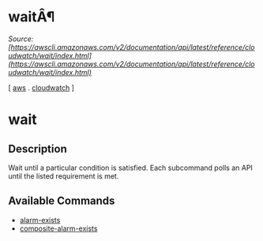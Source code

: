 # waitÂ¶

*Source: [https://awscli.amazonaws.com/v2/documentation/api/latest/reference/cloudwatch/wait/index.html](https://awscli.amazonaws.com/v2/documentation/api/latest/reference/cloudwatch/wait/index.html)*

[ [aws](https://awscli.amazonaws.com/v2/documentation/api/latest/reference/index.html#cli-aws) . [cloudwatch](https://awscli.amazonaws.com/v2/documentation/api/latest/reference/cloudwatch/index.html#cli-aws-cloudwatch) ]

# wait

## Description

Wait until a particular condition is satisfied. Each subcommand polls an API until the listed requirement is met.

## Available Commands

- [alarm-exists](https://awscli.amazonaws.com/v2/documentation/api/latest/reference/cloudwatch/wait/alarm-exists.html)
- [composite-alarm-exists](https://awscli.amazonaws.com/v2/documentation/api/latest/reference/cloudwatch/wait/composite-alarm-exists.html)